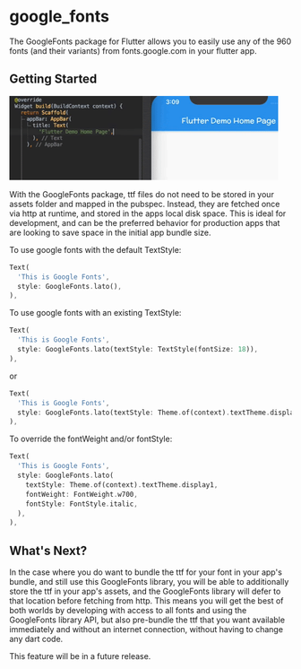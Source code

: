 # google_fonts

The GoogleFonts package for Flutter allows you to easily use any of the 960 fonts
(and their variants) from fonts.google.com in your flutter app.

## Getting Started

![](main.gif)

With the GoogleFonts package, ttf files do not need to be stored in your assets folder and mapped in
the pubspec. Instead, they are fetched once via http at runtime, and stored in the apps local disk
space. This is ideal for development, and can be the preferred behavior for production apps that
are looking to save space in the initial app bundle size.

To use google fonts with the default TextStyle:

```dart
Text(
  'This is Google Fonts',
  style: GoogleFonts.lato(),
),
```

To use google fonts with an existing TextStyle:

```dart
Text(
  'This is Google Fonts',
  style: GoogleFonts.lato(textStyle: TextStyle(fontSize: 18)),
),
```

or

```dart
Text(
  'This is Google Fonts',
  style: GoogleFonts.lato(textStyle: Theme.of(context).textTheme.display1),
),
```

To override the fontWeight and/or fontStyle:

```dart
Text(
  'This is Google Fonts',
  style: GoogleFonts.lato(
    textStyle: Theme.of(context).textTheme.display1,
    fontWeight: FontWeight.w700,
    fontStyle: FontStyle.italic,
  ),
),
```

## What's Next?

In the case where you do want to bundle the ttf for your font in your app's bundle, and still use
this GoogleFonts library, you will be able to additionally store the ttf in your app's assets, and
the GoogleFonts library will defer to that location before fetching from http. This means you will
get the best of both worlds by developing with access to all fonts and using the GoogleFonts library
API, but also pre-bundle the ttf that you want available immediately and without an internet
connection, without having to change any dart code.

This feature will be in a future release.
